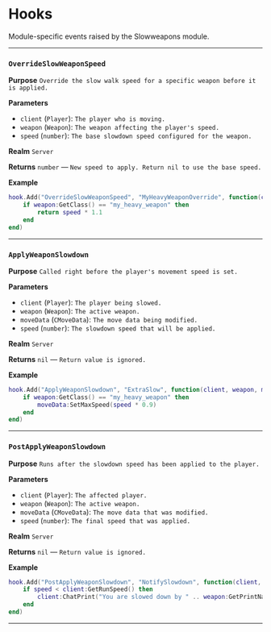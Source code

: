 # Hooks
Module-specific events raised by the Slowweapons module.

---
### `OverrideSlowWeaponSpeed`

**Purpose**
`Override the slow walk speed for a specific weapon before it is applied.`

**Parameters**

* `client` (`Player`): `The player who is moving.`
* `weapon` (`Weapon`): `The weapon affecting the player's speed.`
* `speed` (`number`): `The base slowdown speed configured for the weapon.`

**Realm**
`Server`

**Returns**
`number` — `New speed to apply. Return nil to use the base speed.`

**Example**

```lua
hook.Add("OverrideSlowWeaponSpeed", "MyHeavyWeaponOverride", function(client, weapon, speed)
    if weapon:GetClass() == "my_heavy_weapon" then
        return speed * 1.1
    end
end)
```

---

### `ApplyWeaponSlowdown`

**Purpose**
`Called right before the player's movement speed is set.`

**Parameters**

* `client` (`Player`): `The player being slowed.`
* `weapon` (`Weapon`): `The active weapon.`
* `moveData` (`CMoveData`): `The move data being modified.`
* `speed` (`number`): `The slowdown speed that will be applied.`

**Realm**
`Server`

**Returns**
`nil` — `Return value is ignored.`

**Example**

```lua
hook.Add("ApplyWeaponSlowdown", "ExtraSlow", function(client, weapon, moveData, speed)
    if weapon:GetClass() == "my_heavy_weapon" then
        moveData:SetMaxSpeed(speed * 0.9)
    end
end)
```

---

### `PostApplyWeaponSlowdown`

**Purpose**
`Runs after the slowdown speed has been applied to the player.`

**Parameters**

* `client` (`Player`): `The affected player.`
* `weapon` (`Weapon`): `The active weapon.`
* `moveData` (`CMoveData`): `The move data that was modified.`
* `speed` (`number`): `The final speed that was applied.`

**Realm**
`Server`

**Returns**
`nil` — `Return value is ignored.`

**Example**

```lua
hook.Add("PostApplyWeaponSlowdown", "NotifySlowdown", function(client, weapon, moveData, speed)
    if speed < client:GetRunSpeed() then
        client:ChatPrint("You are slowed down by " .. weapon:GetPrintName())
    end
end)
```

---
